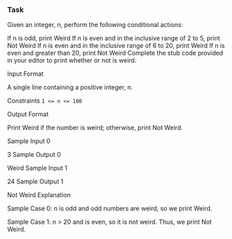 ### Task
Given an integer, n, perform the following conditional actions:

If n is odd, print Weird
If n is even and in the inclusive range of 2 to 5, print Not Weird
If n is even and in the inclusive range of 6 to 20, print Weird
If n is even and greater than 20, print Not Weird
Complete the stub code provided in your editor to print whether or not  is weird.

Input Format

A single line containing a positive integer, n.

Constraints
`1 <= n <= 100`

Output Format

Print Weird if the number is weird; otherwise, print Not Weird.

Sample Input 0

3
Sample Output 0

Weird
Sample Input 1

24
Sample Output 1

Not Weird
Explanation

Sample Case 0: 
n is odd and odd numbers are weird, so we print Weird.

Sample Case 1: 
 n > 20 and  is even, so it is not weird. Thus, we print Not Weird.